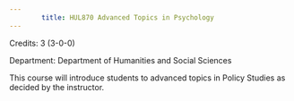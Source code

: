 ```yaml
---
        title: HUL870 Advanced Topics in Psychology
---
```

Credits: 3 (3-0-0)

Department: Department of Humanities and Social Sciences

This course will introduce students to advanced topics in Policy Studies as decided by the instructor.